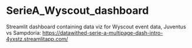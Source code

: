 # SerieA_Wyscout_dashboard
Streamlit dashboard containing data viz for Wyscout event data, Juventus vs Sampdoria: https://datawithed-serie-a-multipage-dash-intro-4yxstz.streamlitapp.com/
